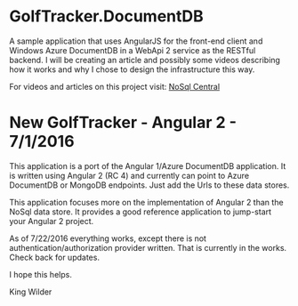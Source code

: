 # GolfTracker.DocumentDB
A sample application that uses AngularJS for the front-end client and Windows Azure DocumentDB in a WebApi 2 service as the RESTful backend.
I will be creating an article and possibly some videos describing how it works and why I chose to design the infrastructure this way.

For videos and articles on this project visit: [NoSql Central](http://www.nosqlcentral.net/Story/Search/videos)

# New GolfTracker - Angular 2 - 7/1/2016
This application is a port of the Angular 1/Azure DocumentDB application.  It is written using Angular 2 (RC 4) and currently can point to Azure DocumentDB or MongoDB endpoints.  Just add the Urls to these data stores.

This application focuses more on the implementation of Angular 2 than the NoSql data store.  It provides a good reference application to jump-start your Angular 2 project.

As of 7/22/2016 everything works, except there is not authentication/authorization provider written.  That is currently in the works.  Check back for updates.

I hope this helps.

King Wilder